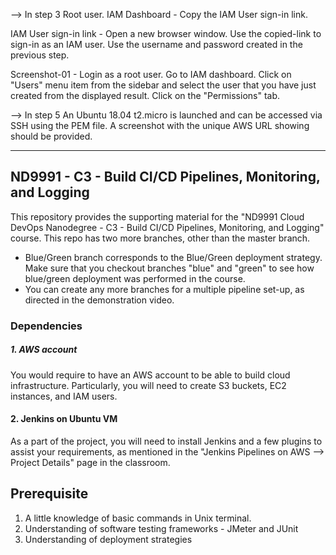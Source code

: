 --> In step 3
Root user.
IAM Dashboard - Copy the IAM User sign-in link. 

IAM User sign-in link - Open a new browser window.
Use the copied-link to sign-in as an IAM user. Use the username and password created in the previous step. 

Screenshot-01 - Login as a root user. Go to IAM dashboard. Click on "Users" menu item from the sidebar and select the user that you have just created from the displayed result. Click on the "Permissions" tab. 


--> In step 5
An Ubuntu 18.04 t2.micro is launched and can be accessed via SSH using the PEM file. A screenshot with the unique AWS URL showing should be provided. 

**************************
## ND9991 - C3 - Build CI/CD Pipelines, Monitoring, and Logging
This repository provides the supporting material for the "ND9991 Cloud DevOps Nanodegree - C3 - Build CI/CD Pipelines, Monitoring, and Logging" course. This repo has two more branches, other than the master branch. 

* Blue/Green branch corresponds to the Blue/Green deployment strategy. Make sure that you checkout branches "blue" and "green" to see how blue/green deployment was performed in the course.
* You can create any more branches for a multiple pipeline set-up, as directed in the demonstration video. 

### Dependencies
##### 1. AWS account
You would require to have an AWS account to be able to build cloud infrastructure. Particularly, you will need to create S3 buckets, EC2 instances, and IAM users.

#### 2. Jenkins on Ubuntu VM
As a part of the project, you will need to install Jenkins and a few plugins to assist your requirements, as mentioned in the "Jenkins Pipelines on AWS --> Project Details" page in the classroom. 

## Prerequisite
1. A little knowledge of basic commands in Unix terminal.
1. Understanding of software testing frameworks - JMeter and JUnit
1. Understanding of deployment strategies 






